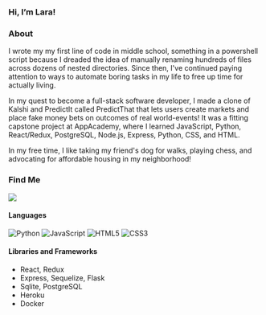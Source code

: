 ### Hi, I’m Lara!
### About

I wrote my my first line of code in middle school, something in a powershell script because I dreaded the idea of manually renaming hundreds of files across dozens of nested directories. Since then, I've continued paying attention to ways to automate boring tasks in my life to free up time for actually living.

In my quest to become a full-stack software developer, I made a clone of Kalshi and PredictIt called PredictThat that lets users create markets and place fake money bets on outcomes of real world-events! It was a fitting capstone project at AppAcademy, where I learned JavaScript, Python, React/Redux, PostgreSQL, Node.js, Express, Python, CSS, and HTML.

In my free time, I like taking my friend's dog for walks, playing chess, and advocating for affordable housing in my neighborhood!





<!---
tinsandsolution/tinsandsolution is a ✨ special ✨ repository because its `README.md` (this file) appears on your GitHub profile.
You can click the Preview link to take a look at your changes.
--->

### Find Me

[<img src="https://img.shields.io/badge/LinkedIn-0077B5?style=for-the-badge&logo=linkedin&logoColor=white">](https://www.linkedin.com/in/laraduong/)

#### Languages
![Python](https://img.shields.io/badge/Python-3776AB?style=for-the-badge&logo=python&logoColor=white)
![JavaScript](https://img.shields.io/badge/JavaScript-F7DF1E?style=for-the-badge&logo=JavaScript&logoColor=white)
![HTML5](https://img.shields.io/badge/HTML5-E34F26?style=for-the-badge&logo=html5&logoColor=white)
![CSS3](https://img.shields.io/badge/CSS3-1572B6?style=for-the-badge&logo=css3&logoColor=white)

#### Libraries and Frameworks

- React, Redux
- Express, Sequelize, Flask
- Sqlite, PostgreSQL
- Heroku
- Docker
